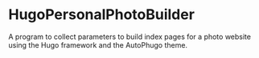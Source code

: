 # HugoPersonalPhotoBuilder
A program to collect parameters to build index pages for a photo website using the Hugo framework and the AutoPhugo theme.
